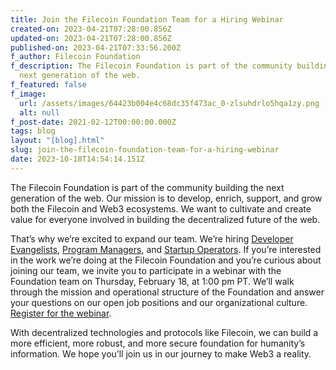 ```yaml
---
title: Join the Filecoin Foundation Team for a Hiring Webinar
created-on: 2023-04-21T07:28:00.856Z
updated-on: 2023-04-21T07:28:00.856Z
published-on: 2023-04-21T07:33:56.200Z
f_author: Filecoin Foundation
f_description: The Filecoin Foundation is part of the community building the
  next generation of the web.
f_featured: false
f_image:
  url: /assets/images/64423b004e4c68dc35f473ac_0-zlsuhdrlo5hqa1zy.png
  alt: null
f_post-date: 2021-02-12T00:00:00.000Z
tags: blog
layout: "[blog].html"
slug: join-the-filecoin-foundation-team-for-a-hiring-webinar
date: 2023-10-18T14:54:14.151Z
---
```


The Filecoin Foundation is part of the community building the next generation of the web. Our mission is to develop, enrich, support, and grow both the Filecoin and Web3 ecosystems. We want to cultivate and create value for everyone involved in building the decentralized future of the web.

That’s why we’re excited to expand our team. We’re hiring [Developer Evangelists](https://jobs.lever.co/filecoin/3c3abe18-0d92-440a-a1c4-99612b00f429), [Program Managers](https://jobs.lever.co/filecoin/19a2631c-9102-412f-b186-304a8b677d50), and [Startup Operators](https://jobs.lever.co/filecoin/4a07b3ba-f3c2-4fd3-bc88-57f4da030b77). If you’re interested in the work we’re doing at the Filecoin Foundation and you’re curious about joining our team, we invite you to participate in a webinar with the Foundation team on Thursday, February 18, at 1:00 pm PT. We’ll walk through the mission and operational structure of the Foundation and answer your questions on our open job positions and our organizational culture. [Register for the webinar](https://us02web.zoom.us/webinar/register/WN_OqIIdEIvRL26RNwJ03prBw).

With decentralized technologies and protocols like Filecoin, we can build a more efficient, more robust, and more secure foundation for humanity’s information. We hope you’ll join us in our journey to make Web3 a reality.
